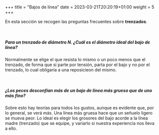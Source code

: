 +++
title = "Bajos de línea"
date = 2023-03-21T20:20:19+01:00
weight = 5
+++

En esta sección se recogen las preguntas frecuentes sobre **trenzados**.

<br />

##### <i class='fas fa-question-circle'></i> **Para un trenzado de diámetro N. ¿Cuál es el diámetro ideal del bajo de línea?**

<i class='fas fa-user-check'></i> Normalmente se elige el que resista lo mismo o un poco menos que el trenzado, de forma que si parte por tensión, parta por el bajo y no por el trenzado, lo cual obligaría a una reposicieon del mismo.

<br />

##### <i class='fas fa-question-circle'></i> **¿Los peces desconfían más de un bajo de línea más grueso que de uno más fino?**

<i class='fas fa-user-check'></i> Sobre esto hay teorías para todos los gustos, aunque es evidente que, por lo general, se verá más. Una línea más gruesa hace que un señuelo ligero se mueva peor. Lo ideal es elegir los grosores del bajo acorde a la línea madre (trenzado) que se equipe, y variarlo si nuestra experiencia nos lleva a ello.
